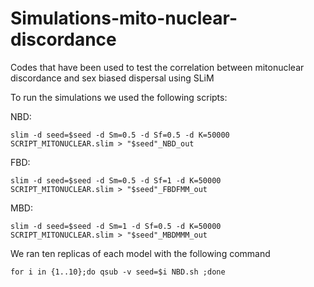 # Simulations-mito-nuclear-discordance
Codes that have been used to test the correlation between mitonuclear discordance and sex biased dispersal using SLiM

To run the simulations we used the following scripts:

NBD:
```
slim -d seed=$seed -d Sm=0.5 -d Sf=0.5 -d K=50000 SCRIPT_MITONUCLEAR.slim > "$seed"_NBD_out
```
FBD:
```
slim -d seed=$seed -d Sm=0.5 -d Sf=1 -d K=50000 SCRIPT_MITONUCLEAR.slim > "$seed"_FBDFMM_out
```

MBD:
```
slim -d seed=$seed -d Sm=1 -d Sf=0.5 -d K=50000 SCRIPT_MITONUCLEAR.slim > "$seed"_MBDMMM_out
```

We ran ten replicas of each model with the following command
```
for i in {1..10};do qsub -v seed=$i NBD.sh ;done
```
